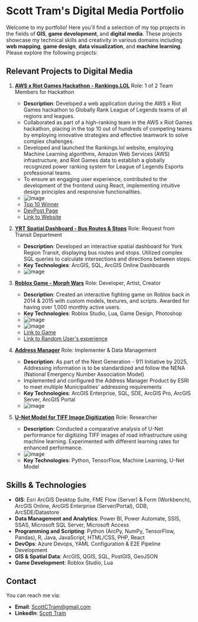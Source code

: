 # Scott Tram's Digital Media Portfolio

Welcome to my portfolio! Here you'll find a selection of my top projects in the fields of **GIS**, **game development**, and **digital media**. These projects showcase my technical skills and creativity in various domains including **web mapping**, **game design**, **data visualization**, and **machine learning**. Please explore the following projects:

## Relevant Projects to Digital Media

1. **[AWS x Riot Games Hackathon - Rankings.LOL](https://rankings.lol/)** Role: 1 of 2 Team Members for Hackathon
   - **Description**: Developed a web application during the AWS x Riot Games hackathon to Globally Rank League of Legends teams of all regions and leagues.
   - Collaborated as part of a high-ranking team in the AWS x Riot Games hackathon, placing in the top 10 out of hundreds of competing teams by employing innovative strategies and effective teamwork to solve complex   challenges.
   - Developed and launched the Rankings.lol website, employing Machine Learning algorithms, Amazon Web Services (AWS) infrastructure, and Riot Games data to establish a globally recognized power ranking system for League of Legends Esports professional teams.
   - To ensure an engaging user experience, contributed to the development of the frontend using React, implementing intuitive design principles and responsive functionalities.
   - ![image](https://github.com/user-attachments/assets/cd9dbd81-39ca-4b04-ace6-990e7e2d1a93)
   - [Top 10 Winner](https://lolglobalpowerrankings.devpost.com/project-gallery)
   - [DevPost Page](https://devpost.com/software/whitby-test)
   - [Link to Website](https://rankings.lol)
   
2. **[YRT Spatial Dashboard - Bus Routes & Stops](https://github.com/yourusername/YRT-Spatial-Dashboard)** Role: Request from Transit Department
   - **Description**: Developed an interactive spatial dashboard for York Region Transit, displaying bus routes and stops. Utilized complex SQL queries to calculate intersections and directions between stops.
   - **Key Technologies**: ArcGIS, SQL, ArcGIS Online Dashboards
   - ![image](https://github.com/user-attachments/assets/7199361e-3d92-4b9c-93db-0cf9c0741127)

3. **[Roblox Game - Morph Wars](https://www.roblox.com/games/178904940/Morph-Wars)** Role: Developer, Artist, Creator
   - **Description**: Created an interactive fighting game on Roblox back in 2014 & 2015 with custom models, textures, and scripts. Awarded for having over 1,000 monthly active users.
   - **Key Technologies**: Roblox Studio, Lua, Game Design, Photoshop
   - ![image](https://github.com/user-attachments/assets/d4585fb0-1cea-4895-8f35-ef2153c9b045)
   - ![image](https://github.com/user-attachments/assets/7008940f-7eac-436b-a436-951ae5415788)
   - [Link to Game](https://www.roblox.com/games/178904940/Morph-Wars)
   - [Link to Random User's experience](https://www.youtube.com/watch?v=-Emd4e3P3Fg)
  
4. **[Address Manager](https://www.esri.ca/en-ca/products/specialized-applications/address-manager)** Role: Implementer & Data Management
   - **Description**: As part of the Next Generation - 911 Initiative by 2025, Addressing information is to be standardized and follow the NENA (National Emergency Number Association Model)
   - Implemented and configured the Address Manager Product by ESRI to meet multiple Municipalities' addressing requirements 
   - **Key Technologies**: ArcGIS Enterprise, SQL, SDE, ArcGIS Pro, ArcGIS Server, ArcGIS Portal
   - ![image](https://github.com/user-attachments/assets/969087ba-b99a-48d4-b524-3459d062bbce)

5. **[U-Net Model for TIFF Image Digitization](https://docs.google.com/document/d/1raYz2zrRknAPUBK9Bm6A6dFupCeyXSXyDBRPMkmKYEQ/edit?usp=sharing)** Role: Researcher
   - **Description**: Conducted a comparative analysis of U-Net performance for digitizing TIFF images of road infrastructure using machine learning. Experimented with different learning rates for enhanced performance.
   - ![image](https://github.com/user-attachments/assets/7375e7b2-ffd4-445b-b3db-99b96c86b4e1)
   - **Key Technologies**: Python, TensorFlow, Machine Learning, U-Net Model

## Skills & Technologies
- **GIS**: Esri ArcGIS Desktop Suite, FME Flow (Server) & Form (Workbench), ArcGIS Online, ArcGIS Enterprise (Server/Portal), GDB, ArcSDE/Datastore
- **Data Management and Analytics**: Power BI, Power Automate, SSIS, SSAS, Microsoft SQL Server, Microsoft Access
- **Programming and Scripting**: Python (ArcPy, NumPy, TensorFlow, Pandas), R, Java, JavaScript, HTML/CSS, PHP, React
- **DevOps**: Azure Devops, YAML Configuration & E2E Pipeline Development 
- **GIS & Spatial Data**: ArcGIS, QGIS, SQL, PostGIS, GeoJSON
- **Game Development**: Roblox Studio, Lua

## Contact
You can reach me via:
- **Email**: ScottCTram@gmail.com
- **LinkedIn**: [Scott Tram](https://www.linkedin.com/in/scott-tram-gis/)
